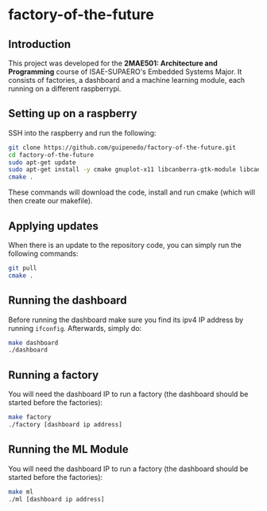 # factory-of-the-future

## Introduction
This project was developed for the **2MAE501: Architecture and Programming** course of ISAE-SUPAERO's Embedded Systems Major. It consists of factories, a dashboard and a machine learning module, each running on a different raspberrypi.

## Setting up on a raspberry
SSH into the raspberry and run the following:
```bash
git clone https://github.com/guipenedo/factory-of-the-future.git
cd factory-of-the-future
sudo apt-get update
sudo apt-get install -y cmake gnuplot-x11 libcanberra-gtk-module libcanberra-gtk3-module libgsl-dev
cmake .
```

These commands will download the code, install and run cmake (which will then create our makefile).

## Applying updates
When there is an update to the repository code, you can simply run the following commands:
```bash
git pull
cmake .
```

## Running the dashboard
Before running the dashboard make sure you find its ipv4 IP address by running `ifconfig`.
Afterwards, simply do:
```bash
make dashboard
./dashboard
```

## Running a factory
You will need the dashboard IP to run a factory (the dashboard should be started before the factories):
```bash
make factory
./factory [dashboard ip address]
```

## Running the ML Module
You will need the dashboard IP to run a factory (the dashboard should be started before the factories):
```bash
make ml
./ml [dashboard ip address]
```
